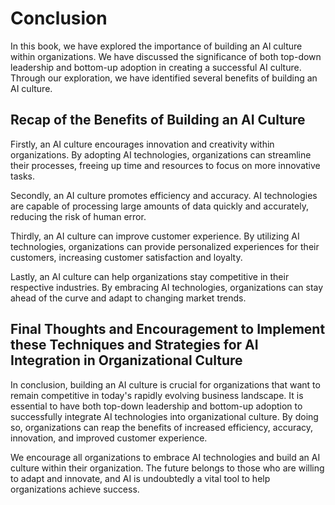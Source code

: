 Conclusion
==========

In this book, we have explored the importance of building an AI culture within organizations. We have discussed the significance of both top-down leadership and bottom-up adoption in creating a successful AI culture. Through our exploration, we have identified several benefits of building an AI culture.

Recap of the Benefits of Building an AI Culture
-----------------------------------------------

Firstly, an AI culture encourages innovation and creativity within organizations. By adopting AI technologies, organizations can streamline their processes, freeing up time and resources to focus on more innovative tasks.

Secondly, an AI culture promotes efficiency and accuracy. AI technologies are capable of processing large amounts of data quickly and accurately, reducing the risk of human error.

Thirdly, an AI culture can improve customer experience. By utilizing AI technologies, organizations can provide personalized experiences for their customers, increasing customer satisfaction and loyalty.

Lastly, an AI culture can help organizations stay competitive in their respective industries. By embracing AI technologies, organizations can stay ahead of the curve and adapt to changing market trends.

Final Thoughts and Encouragement to Implement these Techniques and Strategies for AI Integration in Organizational Culture
--------------------------------------------------------------------------------------------------------------------------

In conclusion, building an AI culture is crucial for organizations that want to remain competitive in today's rapidly evolving business landscape. It is essential to have both top-down leadership and bottom-up adoption to successfully integrate AI technologies into organizational culture. By doing so, organizations can reap the benefits of increased efficiency, accuracy, innovation, and improved customer experience.

We encourage all organizations to embrace AI technologies and build an AI culture within their organization. The future belongs to those who are willing to adapt and innovate, and AI is undoubtedly a vital tool to help organizations achieve success.

